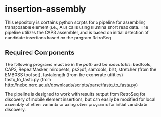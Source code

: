 # insertion-assembly


This repository is contains python scripts for a pipeline for assembling
transposable element (i.e., Alu) calls using Illumina short read data.  The pipeline
utilizes the CAP3 assembler, and is based on initial detection of candidate insertions 
based on the program RetroSeq.

## Required Components
The following programs must be in the *path* and be *executable*:
bedtools, CAP3, RepeatMasker, miropeats, ps2pdf, samtools, blat,
stretcher (from the EMBOSS tool set),
fastalength (from the exonerate utilities)
fastq_to_fasta.py (from http://nebc.nerc.ac.uk/downloads/scripts/parse/fastq_to_fasta.py)

The pipeline is designed to work with results output from RetroSeq for discovery of mobile
element insertions, but can easily be modified for local assembly of other variants or using
other programs for initial candidate discovery.
 

